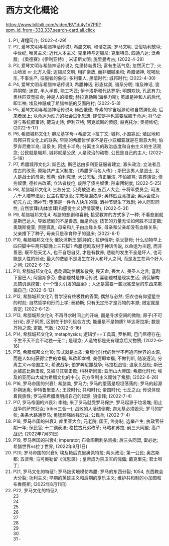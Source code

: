 # 西方文化概论
https://www.bilibili.com/video/BV1di4y1V7PR?spm_id_from=333.337.search-card.all.click
1.	P1, 课程简介; (2022-4-29)
2.	P2, 爱琴文明与希腊神话传说1; 希腊文明, 和谐之美; 罗马文明, 世俗功利放纵; 中世纪, 唯灵主义; 近代人本主义; 克里特与迈锡尼; 克里特岛, 四通八达; 泛希腊; 《奥德赛》《伊利亚特》; 米诺斯文明; 施里曼考古; (2022-4-29)
3.	P3, 爱琴文明与希腊神话传说2; 克里特岛贵妇; 富有生活气息; 忽然灭亡了; 火山喷发 or 北方入侵; 迈锡尼文明; 粗犷豪放, 而非细腻柔和; 希腊诸神, 吃喝玩乐, 不事生产, 征服者的象征; 多利亚人, 黑暗时代; 城邦时代; (2022-4-30)
4.	P4, 爱琴文明与希腊神话传说3; 希腊神话; 形态优美, 谱系分明; 埃及神话, 诡异阴郁; 迷宫, 半人半兽, 能工巧匠; 伊卡洛斯和代达罗斯; 明朗欢快, 孔武有力; 奥林匹亚竞技会; 神是人的楷模; 赫拉克勒斯(海格力斯); 英雄是神和人的后代, 即半神; 埃及神祇成了希腊神祇的反面陪衬; (2022-5-3)
5.	P5, 爱琴文明与希腊神话传说4; 赫西俄德; 朴素的宇宙起源论和自然演化观; 后来者居上; 以命运为动力的社会进化思想; 即使是神也需要屈服于命运; 荷马史诗与系统叙事诗; 荷马史诗; 伊利亚特; 阿克琉斯的愤怒; 赫克托尔; 奥德修纪; (2022-5-17)
6.	P6, 希腊城邦文化1; 腓尼基字母->希腊文->拉丁文; 城邦, 小国寡民; 殖民地和母邦只有文化上的联系; 早期的希腊哲学家不是在小亚细亚就是在南意大利; 伯罗奔尼撒半岛; 温泉关; 阿提卡半岛; 分离主义的政治态度和自由主义的生活观念; 公民就是城邦, 城邦就是公民; 人是政治的动物, 公民是自己的主人; (2022-5-18)
7.	P7, 希腊城邦文化2; 斯巴达; 斯巴达由多利亚征服者建立; 寡头政治; 立法者吕库古的改革; 原始共产主义制度; 《希腊罗马名人传》; 斯巴达男人是战士, 女人是战士的母亲; 雅典; 伯利克里; 大公无私, 清正廉洁, 不怕被骂; 丧葬演说; 债务奴隶; 德拉古改革; 立法者梭伦, 废除了债务奴隶; 陪审团制度; (2022-5-25)
8.	P8, 希腊城邦文化3; 三权分立; 贝壳放逐法; 五百人大会; 十将军委员会; 司法, 六千人陪审法庭; 民主程度很高; 宗教氛围浓厚; 奥林匹亚竞技会; 奥运会成为纪元方式; 酒神节; 堕落是一件令人快乐的事; 酒神节诞生了戏剧; 神人同形同性; 自然崇拜(肉体崇拜)和感觉主义(尽情享受); (2022-5-31)
9.	P9, 希腊城邦文化4; 希腊的悲剧和喜剧; 接受教育的方式多了一种; 不看悲剧就是斯巴达人; 导致悲剧的不是善恶, 而是命运; 技艺的力量无论如何胜不过定数; 奥瑞斯提亚; 贵圈真乱; 母亲和儿子由血缘关系, 母亲和父亲却没有血缘关系; 父亲播下了种子, 母亲只是孕育种子的温床; (2022-6-1)
10.	P10, 希腊城邦文化5; 俄狄浦斯王(脚肿的); 拉伊俄斯; 杀父娶母; 什么动物早上四只脚中午两只脚晚上三只脚? 希腊悲剧取材于神话传说, 以命运为主题, 而非善恶; 既不怨天尤人, 也不自怨自艾, 才是有教养; 悲剧的发生不全是坏人, 也可能是人性的弱点; 最大的悲剧不是发生在好人和坏人之间, 而是发生在两个好人之间; (2022-6-12)
11.	P11, 希腊城邦文化6; 悲剧调动怜悯和敬畏; 畏天命, 畏大人, 畏圣人之言; 喜剧下里巴人; 阿里斯多芬; 悲剧题材是神话传说, 喜剧题材是现实生活; 调侃解构恶搞讥讽挖苦;《一个馒头引发的血案》; 人还是需要一些冠冕堂皇的东西来欺骗自己; (2022-6-12)
12.	P12, 希腊城邦文化7; 哲学没有终极性的答案; 偶然与必然; 佃农也有仰望星空的时刻; 自然哲学和形而上学; 泰勒斯; 只有无定形才是万物的本源; 限定就是否定; (2022-6-12)
13.	P13, 希腊城邦文化8; 不再寻求时间上的开端, 而是寻求空间的微粒; 原子(不可分)论; 原子同质, 区别在于排列组合方式; 能量是不是物质? 毕达哥拉斯; 数是万物之源; 定数, 气数; (2022-6-16)
14.	P14, 希腊城邦文化9; metaphysics; 逻辑学==工具篇; 罗格斯; 巴门尼德存在; 不生不灭不变不动独一无二; 是理念; 人造物都是先有理念后又物质; (2022-6-16)
15.	P15, 希腊城邦文化10; 形式就是本质; 希腊化时代的哲学不再追问世界的本源, 而是人如何获得尘世的幸福; 纵欲即幸福; 美德即幸福; 不做判断, 随波逐流; 分离主义vs帝国主义; 希波战争; 伯罗奔尼撒战争; 马拉松战役; 温泉关战役; 斯巴达被底比斯击败, 又被马其顿击败; 科林斯同盟; 亚历山大帝国; 希腊化时代; 埃及的亚历山大成为希腊文化的中心; 东方专制主义腐蚀了希腊; (2022-6-26)
16.	P16, 罗马帝国的兴衰1; 希腊美, 罗马力; 罗马的堕落是坦坦荡荡的; 罗马的起源扑朔迷离; 伊特鲁里亚人; 王政时代; 共和时代; 帝国时代; 七丘之山; 传说体现着民族性; 罗马把希腊发明成自己的起源; 狼崇拜; (2022-7-4)
17.	P17, 罗马帝国的兴衰2; 李维; 来了罗马就受罗马保护, 罗马起源于垃圾堆; 阻止战争的萨宾妇女; tribe(三合一); 战败的人活该倒霉; 迦太基必须毁灭; 罗马的扩张; 条条大路通罗马; 勇猛顽强凶残忠诚; 公民兵; (2022-7-4)
18.	P18, 罗马帝国的兴衰3; 库里亚大会; 元老院; 国王, 终身制, 选举产生; 执政官任期一年; 保民官; 十二铜表法; 格拉古兄弟改革; 马略和苏拉; 前三头同盟; 高卢战记; (2022年7月31日)
19.	P19, 罗马帝国的兴衰4; imperator; 布鲁图斯刺杀凯撒; 后三头同盟, 雷必达; 希腊世界vs拉丁世界; (2022年8月1日)
20.	P20, 罗马帝国的兴衰5; 埃及艳后克里奥佩特拉; 两头政治; 第一公民; 奥古斯都; 五贤帝; 马可奥勒留《沉思录》; 皇帝成为禁卫军的傀儡; 戴克里先; 君士坦丁; 
21.	P21, 罗马文化的特征1; 罗马拙劣地模仿希腊; 罗马的东西分裂; 1054, 东西教会大分裂; 功利主义; 早期的英雄主义和后期的享乐主义; 维护共和制的小加图和布鲁图斯; (2022年8月11日)
22. P22, 罗马文化的特征2; 	
23	
24	
25	
26	
27	
28	
29	
30	
31	-

